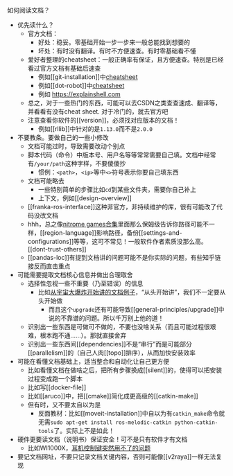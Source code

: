 如何阅读文档？
- 优先读什么？
  - 官方文档：
    - 好处：稳妥。零基础开始一步一步来一般总能找到想要的
    - 坏处：有时没有翻译。有时不方便速查。有时零基础看不懂
  - 爱好者整理的cheatsheet：一般正确率有保证，且方便速查。特别是已经看过官方文档有基础后速查
    - 例如[[git-installation]]中[cheatsheet](https://ndpsoftware.com/git-cheatsheet.html#loc=stash;)
    - 例如[[dot-robot]]中[cheatsheet](https://robocorp.com/docs/languages-and-frameworks/robot-framework/cheat-sheet)
    - 例如 https://explainshell.com
  - 总之，对于一些热门的东西，可能可以去CSDN之类查查速成、翻译等，并看看有没有cheat sheet. 对于冷门的，就去官方吧
  - 注意查看你软件的[[version]]，必须找对应版本的文档！
    - 例如[[rllib]]中针对的是`1.13.0`而不是`2.0.0`
- 不要教条。要做自己的一些小修改
  - 文档可能过时，导致需要改动个别点
  - 脚本代码（命令）中版本号、用户名等等常常需要自己填。文档中经常有`/your/path`这种字样，不要傻傻抄
    - 惯例：`<path>`，`<ip>`等中`<>`符号表示你要自己填东西
  - 文档可能略去
    - 一些特别简单的步骤比如`cd`到某些文件夹，需要你自己补上
    - 上下文，例如[[design-overview]]
  - [[franka-ros-interface]]这种非官方，非持续维护的库，很有可能改了代码没改文档
  - hhh，总之像[nitrome games合集](https://archive.org/details/all_nitrome_games)里面那么保姆级告诉你路径可能不一样，[[region-language]]影响路径，备份[[settings-and-configurations]]等等，这可不常见！一般软件作者素质没那么高。[[dont-trust-others]]
  - [[pandas-loc]]有提到文档讲的问题可能不是你实际的问题，有些知乎链接反而直击重点
- 可能需要提取文档核心信息并做出合理取舍
  - 选择性忽视一些不重要（乃至错误）的信息
    - 比如[从宇宙大爆炸开始讲的文档例子](https://github.com/IntelRealSense/librealsense/blob/master/doc/installation.md)，“从头开始讲”，我们不一定要从头开始做
      - 而且这个`upgrade`还有可能导致[[general-principles/upgrade]]中说的不靠谱的问题。所以千万别上他的道！
  - 识别出一些东西是可做可不做的，不要也没啥关系（而且可能过程很艰难，根本跑不通……）。那就直接舍弃
  - 识别出一些东西间[[dependencies]]不是“串行”而是可能部分[[parallelism]]的（自己人肉[[topo]]排序），从而加快安装效率
- 可能在看懂文档基础上，适当整合和自动化让自己更方便
  - 比如看懂文档在做啥之后，把所有步骤换成[[silent]]的，使得可以把安装过程变成跑一个脚本
  - 比如写[[docker-file]]
  - 比如[[aruco]]中，把[[cmake]]简化成更高级的[[catkin-make]]
  - 但有时，又不要太自以为是
    - 反面教材：比如[[moveit-installation]]中自以为有`catkin_make`命令就无需`sudo apt-get install ros-melodic-catkin python-catkin-tools`了。实际上不是如此！
- 硬件更要读文档（说明书）保证安全！可不是只有软件才有文档
  - 比如WI1000X，[耳机控制键突然用不了的问题](https://helpguide.sony.net/mdr/wi1000x/v1/zh-cn/contents/TP0001514117.html)
- 要记文档网址，不要只记录文档关键内容，否则可能像[[v2raya]]一样无法复现